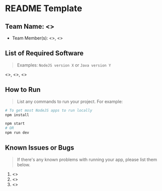 # README Template

## Team Name: <>

* Team Member(s): <>, <>

## List of Required Software

> Examples: `NodeJS version X` or `Java version Y`

<>, <>, <>

## How to Run

> List any commands to run your project. For example:

```sh
# To get most NodeJS apps to run locally
npm install

npm start
# OR
npm run dev
```

## Known Issues or Bugs

> If there's any known problems with running your app, please list them below.

1. <>
2. <>
3. <>
